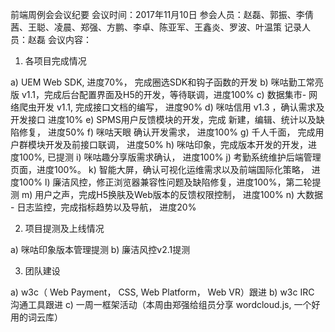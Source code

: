 前端周例会会议纪要
会议时间：2017年11月10日
参会人员：赵磊、郭振、李倩茜、王聪、凌晨、郑强、方鹏、李卓、陈亚军、王鑫炎、罗波、叶温策
记录人员：赵磊
会议内容：


1. 各项目完成情况

a) UEM Web SDK, 进度70%， 完成圈选SDK和钩子函数的开发
b) 咪咕勤工常亮版 v1.1，完成后台配置界面及H5的开发，等待联调，进度100%
c) 数据集市- 网络爬虫开发 v1.1, 完成接口文档的编写， 进度90%
d) 咪咕信用 v1.3 ，确认需求及开发接口 进度10%
e) SPMS用户反馈模块的开发，完成 新建，编辑、统计以及缺陷修复， 进度50%
f) 咪咕天眼 确认开发需求， 进度100%
g) 千人千面， 完成用户群模块开发及前接口联调， 进度50%
h) 咪咕印象，完成版本开发的开发，进度100%, 已提测
i) 咪咕趣分享版需求确认， 进度100%
j) 考勤系统维护后端管理页面，进度100%。
k) 智能大屏，确认可视化运维需求以及前端国际化策略， 进度100% 
l) 廉洁风控，修正浏览器兼容性问题及缺陷修复，进度100%，第二轮提测
m) 用户之声，完成H5换肤及Web版本的反馈权限控制， 进度100%
n) 大数据 - 日志监控，完成指标趋势以及导航， 进度20%


2. 项目提测及上线情况

a) 咪咕印象版本管理提测
b) 廉洁风控v2.1提测


3. 团队建设

a) w3c（ Web Payment， CSS,  Web Platform， Web VR）跟进
b) w3c IRC 沟通工具跟进
c) 一周一框架活动（本周由郑强给组员分享 wordcloud.js, 一个好用的词云库）

